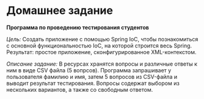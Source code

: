 # Домашнее задание

**Программа по проведению тестирования студентов**

_Цель:_ 
Создать приложение с помощью Spring IoC, чтобы познакомиться с основной функциональностью IoC, на которой строится весь Spring. Результат: простое приложение, сконфигурированное XML-контекстом.

_Описание задание:_
В ресурсах хранятся вопросы и различные ответы к ним в виде CSV файла (5 вопрсов).
Программа запрашивает у пользователя фамилию и имя, затем 5 вопросов из CSV-файла и выводит результат тестирования.
Вопросы содержат выбором из нескольких вариантов, а также со свободным ответом.
